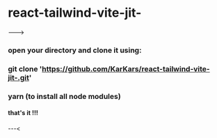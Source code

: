 # react-tailwind-vite-jit-
--->
### open your directory and clone it using:
### git clone 'https://github.com/KarKars/react-tailwind-vite-jit-.git'
### yarn (to install all node modules)

#### that's it !!!
---<
